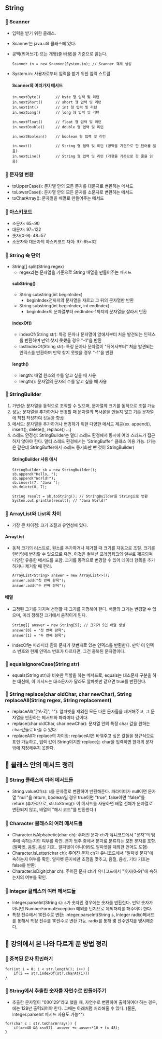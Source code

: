 ## String

### 📌 Scanner
- 입력을 받기 위한 클래스.
- Scanner는 java.util 클래스에 있다.
- 공백(띄어쓰기) 또는 개행(줄 바꿈)을 기준으로 읽는다.
    ```
    Scanner in = new Scanner(System.in); // Scanner 객체 생성
    ```
- System.in: 사용자로부터 입력을 받기 위한 입력 스트림

    #### Scanner의 여러가지 메서드
    ```
    in.nextByte()		// byte 형 입력 및 리턴
    in.nextShort()		// short 형 입력 및 리턴
    in.nextInt()		// int 형 입력 및 리턴
    in.nextLong()		// long 형 입력 및 리턴
    
    in.nextFloat()		// float 형 입력 및 리턴
    in.nextDouble()		// double 형 입력 및 리턴
    
    in.nextBoolean()	// boolean 형 입력 및 리턴
    
    in.next()			// String 형 입력 및 리턴	(공백을 기준으로 한 단어를 읽음)
    in.nextLine()		// String 형 입력 및 리턴 (개행을 기준으로 한 줄을 읽음)
    ```

### 📌 문자열 변환
- toUpperCase(): 문자열 안의 모든 문자를 대문자로 변환하는 메서드
- toLowerCase(): 문자열 안의 모든 문자를 소문자로 변환하는 메서드 
- toCharArray(): 문자열을 배열로 만들어주는 메서드

### 📌 아스키코드
- 소문자: 65~90
- 대문자: 97~122
- 숫자(0-9): 48~57
- 소문자와 대문자의 아스키코드 차이: 97-65=32

### 📌 String 속 단어
- String[] split(String regex)
    - regex라는 문자열을 기준으로 String 배열을 만들어주는 메서드
    #### subString()
    - String substring(int beginIndex)
        - beginIndex전까지의 문자열을 자르고 그 뒤의 문자열만 반환
    - String substring(int beginIndex, int endIndex)        
        - beginIndex의 문자열부터 endIndex-1까지의 문자열을 잘라서 반환
    #### indexOf()
    - indexOf(String str): 특정 문자나 문자열이 앞에서부터 처음 발견되는 인덱스를 반환하며
    만약 찾지 못했을 경우 "-1"을 반환
    - lastIndexOf(String str): 특정 문자나 문자열이 "뒤에서부터" 처음 발견되는 인덱스를 반환하며
    만약 찾지 못했을 경우 "-1"을 반환
    #### length()
    - length: 배열 원소의 수를 알고 싶을 때 사용
    - length(): 문자열의 문자의 수를 알고 싶을 때 사용

### 📌 StringBuilder
1. 가변성: 문자열을 동적으로 조작할 수 있으며, 문자열의 크기를 동적으로 조절 가능
2. 성능: 문자열을 추가하거나 변경할 때 문자열의 복사본을 만들지 않고 기존 문자열에 직접 작성하여 성능을 향상
3. 메서드: 문자열을 추가하거나 변경하기 위한 다양한 메서드 제공(ex. append(), insert(), delete(), replace() ...)
4. 스레드 안정성: StringBuilder는 멀티 스레드 환경에서 동시에 여러 스레드가 접근하지 않아야 한다. 멀티 스레드 환경에서는 'StringBuffer' 클래스 이용 가능. (기능은 같은데 StringBuffer에서 스레드 동기화만 뺸 것이 StringBuilder)   
    #### StringBuilder 사용 예시
    ```    
    StringBuilder sb = new StringBuilder();
    sb.append("Hello, ");
    sb.append("World!");
    sb.insert(7, "Java ");
    sb.delete(0, 7);

    String result = sb.toString(); // StringBuilder를 String으로 변환
    System.out.println(result); // "Java World!"
    ```
### 📌 ArrayList와 List의 차이
- 가장 큰 차이점: 크기 조절과 유연성에 있다.
#### ArrayList<Type>
- 동적 크기의 리스트로, 원소를 추가하거나 제거할 때 크기를 자동으로 조절. 크기를 런타임에 변경할 수 있으므로 유연. 이것은 컬렉션 프레임워크의 일부로 제공되며 다양한 유용한 메서드를 포함. 크기를 동적으로 변경할 수 있어 데이터 항목을 추가하거나 제거할 때 편리.
    ```
    ArrayList<String> answer = new ArrayList<>();
    answer.add("첫 번째 항목");
    answer.add("두 번째 항목");
    ```

#### 배열
- 고정된 크기를 가지며 선언할 때 크기를 지정해야 한다. 배열의 크기는 변경할 수 없으며, 미리 정해진 크기에서 움직이게 된다.
    ```
    String[] answer = new String[5]; // 크기가 5인 배열 생성
    answer[0] = "첫 번째 항목";
    answer[1] = "두 번째 항목";
    ```
- indexOf는 파라미터 안의 문자가 첫번째로 있는 인덱스를 반환한다. 만약 이 인덱스 번호와 현재 인덱스 번호가 다르다면, 그건 중복된 문자열이다. 

### 📌 equalsIgnoreCase(String str)
- equals(String str)과 비슷한 역할을 하는 메서드로, equals는 대소문자 구분을 하는 대신에, 이 메서드는 대소문자가 달라도 알파벳만 같으면 true를 반환한다. 

### 📌 String replace(char oldChar, char newChar), String replaceAll(String regex, String replacement)
- replaceAll("[^A-Z]", ""): 알파벳을 제외한 모든 다른 문자들을 제거해주고, 그 문자열을 반환하는 메서드와 파라미터 값이다.
- replace(char oldChar, char newChar): 문자열 안의 특정 char 값을 원하는 char값들로 바꿀 수 있다. 
- replaceAll과 replace의 차이점: replaceAll은 바꿔주고 싶은 값들을 정규식으로 표현 가능하고, 입력 값이 String이지만 replace는 char을 입력하면 한개의 문자 밖에 지정해주지 못한다. 

## 🔗 클래스 안의 메서드 정리

### 📌 String 클래스의 여러 메서드들
- String.valueOf(s): s를 문자열로 변환하여 반환해준다. 파라미터가 null이면 문자열 "null"을 return, boolean일 경우 true이면 "true", false이면 "false"를 return.(추가적으로, str.toString(): 이 메서드를 사용하면 배열 전체가 문자열로 변환되지 않고, 배열의 "해시 코드"를 반환한다.) 

### 📌 Character 클래스의 여러 메서드들
- Character.isAlphabetic(char ch): 주어진 문자 ch가 유니코드에서 "문자"의 범주에 속하는지의 여부를 확인. 문자 범주 중에서 문자로 분류되는 모든 문자를 포함.(알파벳, 음절, 음성 기호.. 알파벳이 아니더라도 알파벳을 제외한 언어도 포함)
- Character.isLetter(char ch): 주어진 문자 ch가 유니코드에서 "알파벳 문자"에 속하는지 여부를 확인. 알파벳 문자에만 초점을 맞추고, 음절, 음성, 기타 기호는 false를 반환.
- Character.isDigit(char ch): 주어진 문자 ch가 유니코드에서 "숫자(0-9)"에 속하는지의 여부를 확인. 

### 📌 Integer 클래스의 여러 메서드들
- Integer.parseInt(String s): s가 숫자인 경우에는 숫자를 반환한다. 만약 숫자가 아니면 NumberFormatException 예외를 던지므로 예외처리를 해주어야 한다.
- 특정 진수에서 10진수로 변환: Integer.parseInt(String s, Integer radix)메서드를 통해서 특정 진수를 10진수로 변환 가능. radix를 통해 몇 진수인지를 명시해준다.

## 🔗 강의에서 본 나와 다르게 푼 방법 정리
### 📌 중복된 문자 확인하기
```    
for(int i = 0; i < str.length(); i++) {
    if(i == str.indexOf(str.charAt(i)))
}
```

### 📌 String에서 추출한 숫자를 자연수로 만들어주기
- 추출한 문자열이 "000129"라고 했을 때, 자연수로 변환하여 출력하여야 하는 경우, 에는 129만 출력되어야 한다. 그때는 아래처럼 처리해줄 수 있다. (물론, Integer.parseInt 메서드 사용도 가능^^)
```
for(char c : str.toCharArray()) {
    if(x>=48 && x<=57)  answer += answer*10 + (x-48);
} 
```